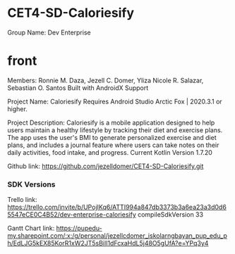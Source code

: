 # CET4-SD-Caloriesify

Group Name: Dev Enterprise
# front

Members: 
Ronnie M. Daza,
Jezell C. Domer,
Yliza Nicole R. Salazar,
Sebastian O. Santos
Built with AndroidX Support

Project Name: Caloriesify
Requires Android Studio Arctic Fox | 2020.3.1 or higher.

Project Description:
Caloriesify is a mobile application designed to help users maintain a healthy lifestyle by tracking their diet and exercise plans. The app uses the user's BMI to generate personalized exercise and diet plans, and includes a journal feature where users can take notes on their daily activities, food intake, and progress.
Current Kotlin Version 1.7.20


Github link: https://github.com/jezelldomer/CET4-SD-Caloriesify.git
### SDK Versions

Trello link: https://trello.com/invite/b/UPojIKq6/ATTI994a847db3373b3a6ea23a3d0d65547eCE0C4B52/dev-enterprise-caloriesify
compileSdkVersion 33

Gantt Chart link: https://pupedu-my.sharepoint.com/:x:/g/personal/jezellcdomer_iskolarngbayan_pup_edu_ph/EdLJG5kEX85KorR1xW2JT5sBilI1dFcxaHdL5j48O5gUfA?e=YPq3y4
